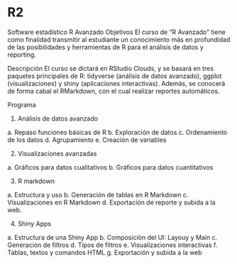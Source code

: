 # R2
Software estadístico R  Avanzado
Objetivos
El curso de “R Avanzado” tiene como finalidad transmitir al estudiante un conocimiento más en profundidad de las posibilidades y herramientas de R 
para el análisis de datos y reporting.

Descripción
El curso se dictará en RStudio Clouds, y se basará en tres paquetes principales de R: tidyverse (análisis de datos avanzado), ggplot 
(visualizaciones) y shiny (aplicaciones interactivas). Además, se conocerá de forma cabal el RMarkdown, con el cual realizar reportes automáticos.

Programa


1. Análisis de datos avanzado

 

a. Repaso funciones básicas de R
b. Exploración de datos
c. Ordenamiento de los datos
d. Agrupamiento
e. Creación de variables


2. Visualizaciones avanzadas

a. Gráficos para datos cualitativos
b. Gráficos para datos cuantitativos


3. R markdown

a. Estructura y uso
b. Generación de tablas en R Markdown
c. Visualizaciones en R Markdown
d. Exportación de reporte y subida a la web.


4. Shiny Apps

a. Estructura de una Shiny App
b. Composición del UI: Layouy y Main
c. Generación de filtros
d. Tipos de filtros
e. Visualizaciones interactivas
f. Tablas, textos y comandos HTML
g. Exportación y subida a la web
